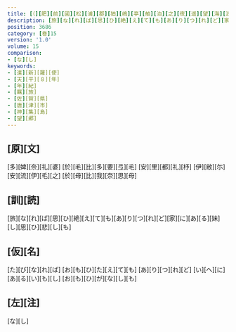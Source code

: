 ```yaml
---
title: [（][肥][前][國][松][浦][郡][狛][嶋][亭][舶][泊][之][夜][遥][望][海][浪][各][慟][旅][心][作][歌][七][首][）]
description: [旅][な][れ][ば][思][ひ][絶][え][て][も][あ][り][つ][れ][ど][家][に][あ][る][妹][し][思][ひ][悲][し][も]
position: 3686
category: [巻]15
version: '1.0'
volume: 15
comparison:
- [な][し]
keywords:
- [遣][新][羅][使]
- [天][平][８][年]
- [年][紀]
- [羈][旅]
- [佐][賀][県]
- [唐][津][市]
- [神][集][島]
- [望][郷]
---
```


## [原][文]

[多][婢][奈][礼][婆] [於][毛][比][多][要][弖][毛] [安][里][都][礼][杼] [伊][敝][尓][安][流][伊][毛][之] [於][母][比][我][奈][思][母]

## [訓][読]

[旅][な][れ][ば][思][ひ][絶][え][て][も][あ][り][つ][れ][ど][家][に][あ][る][妹][し][思][ひ][悲][し][も]

## [仮][名]

[た][び][な][れ][ば] [お][も][ひ][た][え][て][も] [あ][り][つ][れ][ど] [い][へ][に][あ][る][い][も][し] [お][も][ひ][が][な][し][も]

## [左][注]

[な][し]
